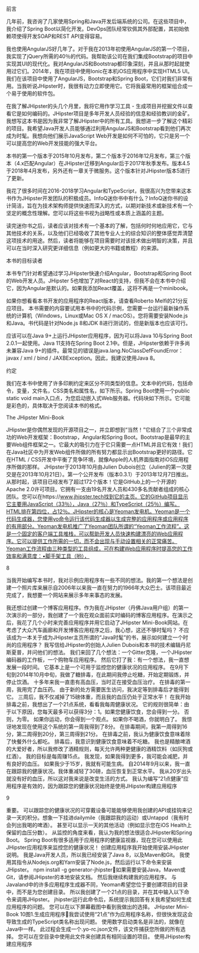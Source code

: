 前言

几年前，我咨询了几家使用Spring和Java开发后端系统的公司。在这些项目中，我介绍了Spring Boot以简化开发。DevOps团队经常钦佩其外部配置，其初始依赖项使得开发SOAP和REST API变得容易。

我也使用AngularJS好几年了。对于我在2013年初使用AngularJS的第一个项目，我实现了jQuery所需的40％的代码。我帮助该公司在我们集成Bootstrap的项目中实现其UI的现代化。我对AngularJS和Bootstrap都印象深刻，并且从那时起就使用过它们。2014年，我在项目中使用Ionic在本机iOS应用程序中实现HTML5 UI。我们在该项目中使用了AngularJS，Bootstrap和Spring Boot，它们对我们非常有用。当我听说JHipster时，我很有动力立即使用它。它将我最常用的框架组合成一个易于使用的软件包。

在我了解JHipster的头几个月里，我将它用作学习工具 - 生成项目并挖掘文件以查看它是如何编码的。JHipster项目是多年开发人员经验的信息和经验教训的金矿。我想写这本书是因为我非常了解JHipster中的所有工具。我想进一步了解这个精彩的项目。我希望Java开发人员能够通过利用AngularJS和Bootstrap看到他们再次成为时髦。我想向他们展示JavaScript Web开发是如何不可怕的，它只是另一个可以提高您的Web开发技能的强大平台。

本书的第一个版本于2015年10月发布，第二个版本于2016年12月发布，第三个版本（4.x匹配Angular）在JHipster迁移到Angular后于2017年秋季发布。版本4.5于2018年4月发布，另外还有一章关于微服务。这个版本针对JHipster版本5进行了更新。

我花了很多时间在2016-2018学习Angular和TypeScript，我很高兴为您带来这本书作为JHipster开发团队的积极成员。InfoQ迷你书中有什么？InfoQ迷你书的设计简洁，旨在为技术架构师提供快速而深入的方式，以期对新技术或新技术有一个坚定的概念性理解。您可以将这些书视为战略性或本质上涵盖的主题。

读完迷你书之后，读者应该对技术有一个基本的了解，包括何时何地应用它，它与其他技术的关系，以及他们已经吸收了其他专业人士的综合知识的整体感觉弄清楚这项技术的用途。然后，读者将能够在项目需要时对该技术做出明智的决策，并且可以在当时深入研究更详细信息（例如更大的书籍或教程）的来源。

本书的目标读者

本书专门针对希望通过学习JHipster快速介绍Angular，Bootstrap和Spring Boot的Web开发人员。JHipster 5也增加了对React的支持，但我不会在本书中介绍它，因为Angular是默认的。如果我添加React覆盖，这将不再是一个minibook。

如果你想看看本书开发的应用程序的React版本，请查看Roberto Melfi的21分反应项目。
本书需要的内容要试用本书中的代码示例，您需要一台运行最新操作系统的计算机（Windows，Linux或Mac OS X / macOS）。您将需要安装Node.js和Java。书代码是针对Node.js 8和JDK 8进行测试的，但是新版本也应该可行。

应该可以在Java 9+上运行JHipster应用程序，因为可以将Java 10与Spring Boot 2.0.1一起使用。Java 11支持在Spring Boot 2.1中。但是，JHipster依赖于许多尚未兼容Java 9+的插件。最常见的错误是java.lang.NoClassDefFoundError：javax / xml / bind / JAXBException。因此，我建议使用Java 8。

约定

我们在本书中使用了许多印刷约定来区分不同类型的信息。文本中的代码，包括命令，变量，文件名，CSS类名和属性名，如下所示。Spring Boot使用一个public static void main入口点，为您启动嵌入式Web服务器。代码块如下所示。它可能是彩色的，具体取决于您阅读本书的格式。

The JHipster Mini-Book

JHipster是你偶然发现的开源项目之一，并立即想到“当然！”它结合了三个非常成功的Web开发框架：Bootstrap，Angular和Spring Boot。Bootstrap是最早的主要Web组件框架之一。它最大的吸引力在于它只需要一点HTML并且它有效！我们在Java社区中为开发Web组件所做的所有努力都显示出Bootstrap更好的路径。它在HTML / CSS开发中平衡了竞争环境，就像Apple的人机界面指南对iOS应用程序所做的那样。
JHipster于2013年10月由Julien Dubois创立（Julien的第一次提交是在2013年10月21日）。第一个公开发布（版本0.3.1）于2013年12月7日推出。从那时起，该项目已经发布了超过172个版本！它是GitHub上的一个开源的Apache 2.0许可项目。它拥有一支由19名开发人员和430多名贡献者组成的核心团队。您可以在https://www.jhipster.tech找到它的主页。它的GitHub项目显示它主要用JavaScript（33％），Java（27％）和TypeScript（25％）编写。HTML排在第四位，占12％。JHipster的核心是Yeoman发电机。Yeoman是一个代码生成器，您使用yo命令运行该代码生成器以生成完整的应用程序或应用程序的有用部分。Yeoman发电机推广了Yeoman团队所谓的“Yeoman工作流程”。这是一个固定的客户端工具堆栈，可以帮助开发人员快速构建漂亮的Web应用程序。它可以提供工作所需的一切，而不会出现与手动设置相关的正常痛苦。Yeoman工作流程由三种类型的工具组成，可在构建Web应用程序时提高您的工作效率和满意度：•脚手架工具（哟），







8



当我开始编写本书时，我对示例应用程序有一些不同的想法。我的第一个想法是创建一个照片库来展示自2006年以来我一直在努力的1966年大众巴士。该项目最近完成了，我想要一个网站来展示多年来事态的发展。

我还想过创建一个博客应用程序。作为我在JHipster（丹佛Java用户组）的第一次演示的一部分，我创建了一个我在观众面前实时编码的博客应用程序。在演示之后，我花了几个小时来完善应用程序并用它启动了JHipster Mini-Book网站。在考虑了大众汽车画廊和开发博客应用程序之后，我心想，这还不够时髦吗？
不应该成为一本关于成为JHipster主页所谓的“Java时髦”的书，展示如何建立一个时尚的应用程序？
我写信给JHipster的创始人Julien Dubois和本书的技术编辑丹尼斯夏普，并问他们的想法。
我们来回了几个想法：一个Gitter克隆，一个JHipster编码器的工作板，一个购物车应用程序。
然后它打了我：有一个想法，我一直想发展一段时间。
它基本上是一个可用于监控您的健康状况的应用程序。
在9月下旬到2014年10月中旬，我做了糖排毒，在此期间我停止吃糖，开始定期锻炼，并停止饮酒。
十多年来我一直患有高血压，当时正在接受血压治疗。
在排毒的第一周，我用完了血压药。
由于新的处方需要医生访问，我决定等到排毒后才能得到它。
三周后，我不仅减掉了15磅体重，而且我的血压仍处于正常水平！
在我开始排毒之前，我想出了一个21点系统，看看我每周健康状况。
它的规则很简单：由于以下原因，您每天最多可以获得3分：1。如果您健康饮食，您会得到一分。
否则，为零。
如果你运动，你会得到一个观点。
如果你不喝酒，你就明白了。
我惊讶地发现在使用这个系统的第一周我得到了8分。
在排毒期间，我第一周得到16分，第二周得到20分，第三周得到21分。
在排毒之前，我认为健康饮食意味着除了快餐外什么都吃。
排毒后，我意识到健康饮食意味着不吃糖。
我也是精酿啤酒的大爱好者，所以我修改了酒精规则，每天允许两种更健康的酒精饮料（如灰狗或红酒）。
我的目标是每周赚15点。
我发现，如果我得到更多，我可能会减肥，并有良好的血压。
如果我少于15岁，我就有可能生病。
自2014年9月以来，我一直在跟踪我的健康状况。我体重减轻了30磅，血压恢复到正常水平。
我从20岁出头就没有好的血压，所以这对我来说是改变生活的方式。
我认为编写“21点健康”应用程序是有效的，因为跟踪您的健康状况始终是使用JHipster构建应用程序

9

重要。
可以跟踪您的健康状况的可穿戴设备可能能够使用我创建的API或挂钩来记录一天的积分。想象一下挂进dailymile（我跟踪我的运动）或Untappd（我有时会列出我喝的啤酒）。
甚至可以显示一天的其他活动（例如显示您在iOS Health上保留的血压分数）。
从监控的角度来看，我认为我的想法很适合JHipster和Spring Boot。
Spring Boot有很多适用于应用程序的健康监视器，现在您可以使用此JHipster应用程序来监控您的健康状况！
创建应用程序我开始使用安装JHipster说明。
我是Java开发人员，所以我已经安装了Java 8，以及Maven和Git。
我使用其指令从Nodejs.org和Yarn安装了Node.js，然后运行以下命令来安装JHipster。
npm install -g generator-jhipster如果需要安装Java，Maven或Git，请参阅JHipster的本地安装文档。
然后我继续构建我的应用程序。
与Javaland中的许多应用程序生成器不同，Yeoman希望您位于要创建项目的目录中，而不是为您创建目录。
所以我创建了一个21点的目录，并在其中输入以下命令来调用JHipster。
jhipster运行此命令后，系统提示我回答有关我希望如何生成应用程序的问题。
您可以在以下屏幕截图中看到我做出的选择。
JHipster Mini-Book 10图1.生成应用程序我尝试使用“21点”作为应用程序名称，但很快发现这会导致生成的TypeScript类名称出现问题。
使用数字启动类名是非法的，就像在Java中一样。
此过程会生成一个.yo-rc.json文件，该文件捕获您所做的所有选择。
您可以在空目录中使用此文件来创建具有相同设置的项目。
使用JHipster构建应用程序